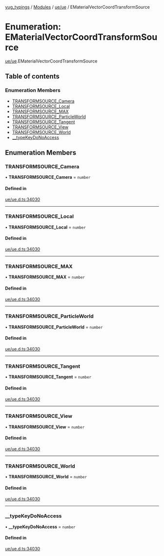 [yug_typings](../README.md) / [Modules](../modules.md) / [ue/ue](../modules/ue_ue.md) / EMaterialVectorCoordTransformSource

# Enumeration: EMaterialVectorCoordTransformSource

[ue/ue](../modules/ue_ue.md).EMaterialVectorCoordTransformSource

## Table of contents

### Enumeration Members

- [TRANSFORMSOURCE\_Camera](ue_ue.EMaterialVectorCoordTransformSource.md#transformsource_camera)
- [TRANSFORMSOURCE\_Local](ue_ue.EMaterialVectorCoordTransformSource.md#transformsource_local)
- [TRANSFORMSOURCE\_MAX](ue_ue.EMaterialVectorCoordTransformSource.md#transformsource_max)
- [TRANSFORMSOURCE\_ParticleWorld](ue_ue.EMaterialVectorCoordTransformSource.md#transformsource_particleworld)
- [TRANSFORMSOURCE\_Tangent](ue_ue.EMaterialVectorCoordTransformSource.md#transformsource_tangent)
- [TRANSFORMSOURCE\_View](ue_ue.EMaterialVectorCoordTransformSource.md#transformsource_view)
- [TRANSFORMSOURCE\_World](ue_ue.EMaterialVectorCoordTransformSource.md#transformsource_world)
- [\_\_typeKeyDoNoAccess](ue_ue.EMaterialVectorCoordTransformSource.md#__typekeydonoaccess)

## Enumeration Members

### TRANSFORMSOURCE\_Camera

• **TRANSFORMSOURCE\_Camera** = `number`

#### Defined in

[ue/ue.d.ts:34030](https://github.com/YugMetaverse/yug_typings/blob/25cad34/ue/ue.d.ts#L34030)

___

### TRANSFORMSOURCE\_Local

• **TRANSFORMSOURCE\_Local** = `number`

#### Defined in

[ue/ue.d.ts:34030](https://github.com/YugMetaverse/yug_typings/blob/25cad34/ue/ue.d.ts#L34030)

___

### TRANSFORMSOURCE\_MAX

• **TRANSFORMSOURCE\_MAX** = `number`

#### Defined in

[ue/ue.d.ts:34030](https://github.com/YugMetaverse/yug_typings/blob/25cad34/ue/ue.d.ts#L34030)

___

### TRANSFORMSOURCE\_ParticleWorld

• **TRANSFORMSOURCE\_ParticleWorld** = `number`

#### Defined in

[ue/ue.d.ts:34030](https://github.com/YugMetaverse/yug_typings/blob/25cad34/ue/ue.d.ts#L34030)

___

### TRANSFORMSOURCE\_Tangent

• **TRANSFORMSOURCE\_Tangent** = `number`

#### Defined in

[ue/ue.d.ts:34030](https://github.com/YugMetaverse/yug_typings/blob/25cad34/ue/ue.d.ts#L34030)

___

### TRANSFORMSOURCE\_View

• **TRANSFORMSOURCE\_View** = `number`

#### Defined in

[ue/ue.d.ts:34030](https://github.com/YugMetaverse/yug_typings/blob/25cad34/ue/ue.d.ts#L34030)

___

### TRANSFORMSOURCE\_World

• **TRANSFORMSOURCE\_World** = `number`

#### Defined in

[ue/ue.d.ts:34030](https://github.com/YugMetaverse/yug_typings/blob/25cad34/ue/ue.d.ts#L34030)

___

### \_\_typeKeyDoNoAccess

• **\_\_typeKeyDoNoAccess** = `number`

#### Defined in

[ue/ue.d.ts:34030](https://github.com/YugMetaverse/yug_typings/blob/25cad34/ue/ue.d.ts#L34030)

